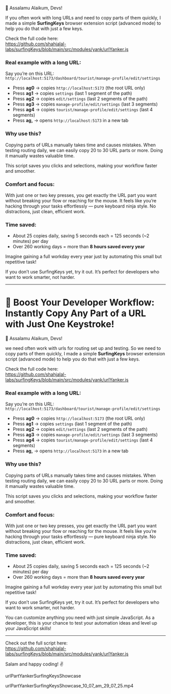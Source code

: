 🖖 Assalamu Alaikum, Devs!

If you often work with long URLs and need to copy parts of them quickly, I made a simple **SurfingKeys** browser extension script (advanced mode) to help you do that with just a few keys.

Check the full code here:  
https://github.com/shahjalal-labs/surfingKeys/blob/main/src/modules/yank/urlYanker.js

### Real example with a long URL:

Say you’re on this URL:  
`http://localhost:5173/dashboard/tourist/manage-profile/edit/settings`

- Press **ag0** → copies `http://localhost:5173` (the root URL only)
- Press **ag1** → copies `settings` (last 1 segment of the path)
- Press **ag2** → copies `edit/settings` (last 2 segments of the path)
- Press **ag3** → copies `manage-profile/edit/settings` (last 3 segments)
- Press **ag4** → copies `tourist/manage-profile/edit/settings` (last 4 segments)
- Press **ag,** → opens `http://localhost:5173` in a new tab

### Why use this?

Copying parts of URLs manually takes time and causes mistakes. When testing routing daily, we can easily copy 20 to 30 URL parts or more. Doing it manually wastes valuable time.

This script saves you clicks and selections, making your workflow faster and smoother.

### Comfort and focus:

With just one or two key presses, you get exactly the URL part you want without breaking your flow or reaching for the mouse. It feels like you’re hacking through your tasks effortlessly — pure keyboard ninja style. No distractions, just clean, efficient work.

### Time saved:

- About 25 copies daily, saving 5 seconds each = 125 seconds (~2 minutes) per day
- Over 260 working days = more than **8 hours saved every year**

Imagine gaining a full workday every year just by automating this small but repetitive task!

If you don’t use SurfingKeys yet, try it out. It’s perfect for developers who want to work smarter, not harder.

---

# 🚀 Boost Your Developer Workflow: Instantly Copy Any Part of a URL with Just One Keystroke!

🖖 Assalamu Alaikum, Devs!

we need often work with urls for routing set up and testing. So we need to copy parts of them quickly, I made a simple **SurfingKeys** browser extension script (advanced mode) to help you do that with just a few keys.

Check the full code here:  
https://github.com/shahjalal-labs/surfingKeys/blob/main/src/modules/yank/urlYanker.js

### Real example with a long URL:

Say you’re on this URL:  
`http://localhost:5173/dashboard/tourist/manage-profile/edit/settings`

- Press **ag0** → copies `http://localhost:5173` (the root URL only)
- Press **ag1** → copies `settings` (last 1 segment of the path)
- Press **ag2** → copies `edit/settings` (last 2 segments of the path)
- Press **ag3** → copies `manage-profile/edit/settings` (last 3 segments)
- Press **ag4** → copies `tourist/manage-profile/edit/settings` (last 4 segments)
- Press **ag,** → opens `http://localhost:5173` in a new tab

### Why use this?

Copying parts of URLs manually takes time and causes mistakes. When testing routing daily, we can easily copy 20 to 30 URL parts or more. Doing it manually wastes valuable time.

This script saves you clicks and selections, making your workflow faster and smoother.

### Comfort and focus:

With just one or two key presses, you get exactly the URL part you want without breaking your flow or reaching for the mouse. It feels like you’re hacking through your tasks effortlessly — pure keyboard ninja style. No distractions, just clean, efficient work.

### Time saved:

- About 25 copies daily, saving 5 seconds each = 125 seconds (~2 minutes) per day
- Over 260 working days = more than **8 hours saved every year**

Imagine gaining a full workday every year just by automating this small but repetitive task!

If you don’t use SurfingKeys yet, try it out. It’s perfect for developers who want to work smarter, not harder.

You can customize anything you need with just simple JavaScript. As a developer, this is your chance to test your automation ideas and level up your JavaScript skills!

---

Check out the full script here:  
https://github.com/shahjalal-labs/surfingKeys/blob/main/src/modules/yank/urlYanker.js

Salam and happy coding! ✌️

urlPartYankerSurfingKeysShowcase

urlPartYankerSurfingKeysShowcase_10_07_am_29_07_25.mp4
